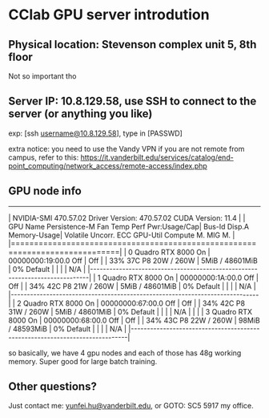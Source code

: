 # CClab GPU server introdution


## Physical location: Stevenson complex unit 5, 8th floor
Not so important tho

## Server IP: 10.8.129.58, use SSH to connect to the server (or anything you like)
exp: [ssh username@10.8.129.58], type in [PASSWD]

extra notice: you need to use the Vandy VPN if you are not remote from campus, refer to this: https://it.vanderbilt.edu/services/catalog/end-point_computing/network_access/remote-access/index.php

## GPU node info

-------------------------------------------------------------------------------
| NVIDIA-SMI 470.57.02    Driver Version: 470.57.02    CUDA Version: 11.4     |
| GPU  Name        Persistence-M Fan  Temp  Perf  Pwr:Usage/Cap| Bus-Id        Disp.A Memory-Usage| Volatile Uncorr. ECC GPU-Util  Compute M. MIG M. |
|=============================================================================|
|   0  Quadro RTX 8000     On   | 00000000:19:00.0 Off |                  Off |
| 33%   37C    P8    20W / 260W |      5MiB / 48601MiB |      0%      Default |
|                               |                      |                  N/A |
|-----------------------------------------------------------------------------|
|   1  Quadro RTX 8000     On   | 00000000:1A:00.0 Off |                  Off |
| 34%   42C    P8    21W / 260W |      5MiB / 48601MiB |      0%      Default |
|                               |                      |                  N/A |
|-----------------------------------------------------------------------------|
|   2  Quadro RTX 8000     On   | 00000000:67:00.0 Off |                  Off |
| 34%   42C    P8    31W / 260W |      5MiB / 48601MiB |      0%      Default |
|                               |                      |                  N/A |
|                                                                             |
|   3  Quadro RTX 8000     On   | 00000000:68:00.0 Off |                  Off |
| 34%   43C    P8    22W / 260W |     98MiB / 48593MiB |      0%      Default |
|                               |                      |                  N/A |
|-----------------------------------------------------------------------------|

so basically, we have 4 gpu nodes and each of those has 48g working memory. Super good for large batch training.

## Other questions?

Just contact me: yunfei.hu@vanderbilt.edu, or GOTO: SC5 5917 my office. 
